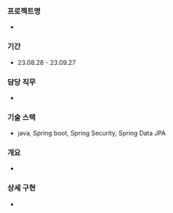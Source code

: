 ### 프로젝트명
- 
### 기간
- 23.08.28 - 23.09.27
### 담당 직무
- 
### 기술 스택
- java, Spring boot, Spring Security, Spring Data JPA
### 개요
- 
### 상세 구현
- 

